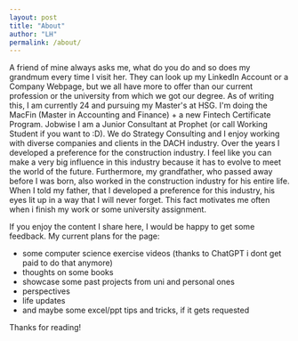 ```yaml
---
layout: post
title: "About"
author: "LH"
permalink: /about/
---
```


A friend of mine always asks me, what do you do and so does my grandmum every time I visit her. They can look up my LinkedIn Account or a Company Webpage, but we all have more to offer than our current profession or the university from which we got our degree.
As of writing this, I am currently 24 and pursuing my Master's at HSG. I'm doing the MacFin (Master in Accounting and Finance) + a new Fintech Certificate Program. Jobwise I am a Junior Consultant at Prophet (or call Working Student if you want to :D). We do Strategy Consulting and I enjoy working with diverse companies and clients in the DACH industry. Over the years I developed a preference for the construction industry. I feel like you can make a very big influence in this industry because it has to evolve to meet the world of the future. Furthermore, my grandfather, who passed away before I was born, also worked in the construction industry for his entire life. When I told my father, that I developed a preference for this industry, his eyes lit up in a way that I will never forget. This fact motivates me often when i finish my work or some university assignment.  

If you enjoy the content I share here, I would be happy to get some feedback. My current plans for the page:

- some computer science exercise videos (thanks to ChatGPT i dont get paid to do that anymore)
- thoughts on some books
- showcase some past projects from uni and personal ones
- perspectives
- life updates
- and maybe some excel/ppt tips and tricks, if it gets requested



Thanks for reading!
